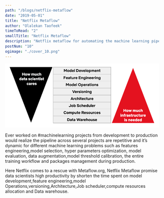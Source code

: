 ```yaml
---
path: "/blogs/netflix-metaflow"
date: "2019-05-01"
title: "Netflix Metaflow"
author: "Olalekan Taofeek"
timeToRead: "2"
smallTitle: "Netflix Metaflow"
description: "Netflix metaflow for automating the machine learning pipeline from development to deployment."
postNum: "10"
ogimage: "./cover_10.png"
---
```


<img src="./cover_10.png"/>
<br/>

Ever worked on #machinelearning projects from development to production would realize the pipeline across several projects are repetitive and it’s dynamic for different machine learning problems such as features engineering,model selection, hyper parameters optimization, model evaluation, data augmentation,model threshold calibration, the entire training workflow and packages management during production.

Here Netflix comes to a rescue with Metaflow.org,
Netflix Metaflow promise data scientists high productivity by shorten the time spent on model development,feature engineering,model Operations,versioning,Architecture,Job scheduler,compute resources allocation and Data warehouse.
